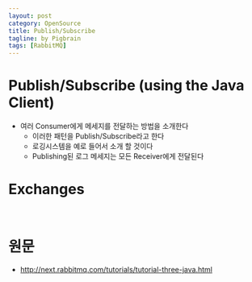 ```yaml
---
layout: post
category: OpenSource
title: Publish/Subscribe
tagline: by Pigbrain
tags: [RabbitMQ]
---
```

  
<!--more-->  
  
# Publish/Subscribe (using the Java Client)  
* 여러 Consumer에게 메세지를 전달하는 방법을 소개한다  
	* 이러한 패턴을 Publish/Subscribe라고 한다  
	* 로깅시스템을 예로 들어서 소개 할 것이다  
	* Publishing된 로그 메세지는 모든 Receiver에게 전달된다  
  
# Exchanges  

<br>  
  
# 원문   
* http://next.rabbitmq.com/tutorials/tutorial-three-java.html  
